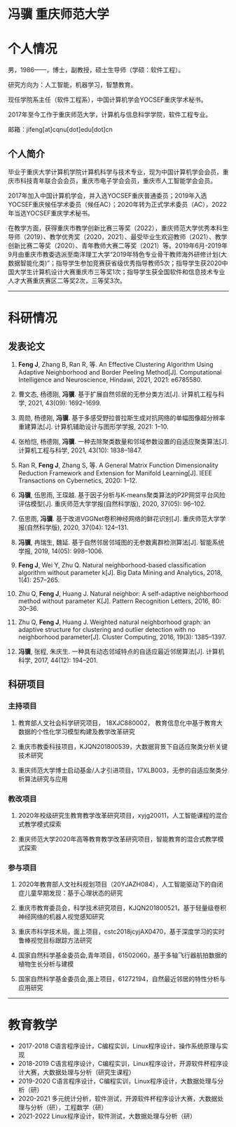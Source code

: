 # 冯骥 重庆师范大学

# 个人情况

男，1986——，博士，副教授，硕士生导师（学硕：软件工程）。

研究方向为：人工智能，机器学习，智慧教育。

现任学院系主任（软件工程系），中国计算机学会YOCSEF重庆学术秘书。

2017年至今工作于重庆师范大学，计算机与信息科学学院，软件工程专业。

邮箱：jifeng[at]cqnu[dot]edu[dot]cn

## 个人简介
毕业于重庆大学计算机学院计算机科学与技术专业，现为中国计算机学会会员，重庆市科技青年联合会会员，重庆市电子学会会员，重庆市人工智能学会会员。

2017年加入中国计算机学会，并入选YOCSEF重庆普通委员；2019年入选YOCSEF重庆候任学术委员（候任AC）；2020年转为正式学术委员（AC），2022年当选YOCSEF重庆学术秘书。

在教学方面，获得重庆市教学创新比赛三等奖（2022），重庆师范大学优秀本科生导师（2019）、教学优秀奖（2020，2021）、最受毕业生欢迎教师（2021）、教学创新比赛二等奖（2020）、青年教师大赛二等奖（2021）等。2019年6月-2019年9月由重庆市教委选派至南洋理工大学“2019年特色专业骨干教师海外研修计划(大数据智能化类)”；指导学生参加竞赛获省级优秀指导教师5次；指导学生获2020中国大学生计算机设计大赛重庆市三等奖1次；指导学生获全国软件和信息技术专业人才大赛重庆赛区二等奖2次，三等奖3次。

***

# 科研情况
## 发表论文
1. **Feng J**, Zhang B, Ran R, 等. An Effective Clustering Algorithm Using Adaptive Neighborhood and Border Peeling Method[J]. Computational Intelligence and Neuroscience, Hindawi, 2021, 2021: e6785580.

1. 曹文态, 杨德刚, **冯骥**. 基于扩展自然邻居的无参分类方法[J]. 计算机工程与科学, 2021, 43(09): 1692–1699.

1. 周勋, 杨德刚, **冯骥**. 基于多感受野拉普拉斯生成对抗网络的单幅图像超分辨率重建算法[J]. 计算机辅助设计与图形学学报, 2021: 1–10.

1. 张柏恺, 杨德刚, **冯骥**. 一种去除聚类数量和邻域参数设置的自适应聚类算法[J]. 计算机工程与科学, 2021, 43(10): 1838–1847.

1. Ran R, **Feng J**, Zhang S, 等. A General Matrix Function Dimensionality Reduction Framework and Extension for Manifold Learning[J]. IEEE Transactions on Cybernetics, 2020: 1–12.

1. **冯骥**, 伍思雨, 王琛越. 基于因子分析与K-means聚类算法的P2P网贷平台风险评估模型[J]. 重庆师范大学学报(自然科学版), 2020, 37(05): 96–102.

1. 伍思雨, **冯骥**. 基于改进VGGNet卷积神经网络的鲜花识别[J]. 重庆师范大学学报(自然科学版), 2020, 37(04): 124–131.

1. **冯骥**, 冉瑞生, 魏延. 基于自然邻居邻域图的无参数离群检测算法[J]. 智能系统学报, 2019, 14(05): 998–1006.

1. **Feng J**, Wei Y, Zhu Q. Natural neighborhood-based classification algorithm without parameter k[J]. Big Data Mining and Analytics, 2018, 1(4): 257–265.

1. Zhu Q, **Feng J**, Huang J. Natural neighbor: A self-adaptive neighborhood method without parameter K[J]. Pattern Recognition Letters, 2016, 80: 30–36.

1. Zhu Q, **Feng J**, Huang J. Weighted natural neighborhood graph: an adaptive structure for clustering and outlier detection with no neighborhood parameter[J]. Cluster Computing, 2016, 19(3): 1385–1397.

1. **冯骥**, 张程, 朱庆生. 一种具有动态邻域特点的自适应最近邻居算法[J]. 计算机科学, 2017, 44(12): 194–201.


## 科研项目
### 主持项目
1. 教育部人文社会科学研究项目， 18XJC880002， 教育信息化中基于教育大数据的个性化学习模型构建及教学改革研究

2. 重庆市教委科技项目，KJQN201800539，大数据背景下自适应聚类分析关键技术研究

3. 重庆师范大学博士启动基金/人才引进项目，17XLB003，无参的自适应聚类分析算法研究与应用


### 教改项目
1. 2020年校级研究生教育教学改革研究项目，xyjg20011，人工智能课程的混合式教学模式探索

2. 重庆师范大学2020年高等教育教学改革研究项目，智能教育的混合式教学模式探索

### 参与项目
1. 2020年教育部人文社科规划项目（20YJAZH084），人工智能驱动下的自闭症儿童早期发现：基于心理状态的研究

2. 重庆市教育委员会，科学技术研究项目，KJQN201800521，基于轻量级卷积神经网络的机器人视觉感知研究

3. 重庆市科学技术局，面上项目，cstc2018jcyjAX0470，基于深度学习的实时鲁棒视觉目标跟踪方法研究

6. 国家自然科学基金委员会,青年项目，61502060，基于多轴飞行器航拍数据的植物生长分析与建模

7. 国家自然科学基金委员会,面上项目，61272194，自然最近邻居的特性分析与应用研究

*** 

# 教育教学
+ 2017-2018    C语言程序设计，C编程实训，Linux程序设计，操作系统原理与实现
+ 2018-2019    C语言程序设计，C编程实训，Linux程序设计，开源软件杯程序设计大赛，大数据处理与分析（研究生课程）
+ 2019-2020    C语言程序设计，C编程实训，Linux程序设计，大数据处理与分析（研）
+ 2020-2021    多元统计分析，软件测试，开源软件杯程序设计大赛，大数据处理与分析（研），工程数学（研）
+ 2021-2022    Linux程序设计，软件测试，大数据处理与分析（研）

